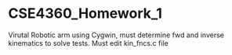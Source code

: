 # CSE4360_Homework_1

Virutal Robotic arm using Cygwin, must determine fwd and inverse kinematics to solve tests.
Must edit kin_fncs.c file
